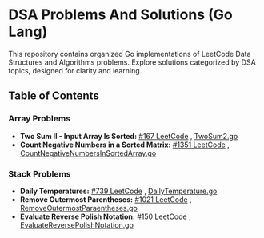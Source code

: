 # DSA Problems And Solutions (Go Lang)

This repository contains organized Go implementations of LeetCode Data Structures and Algorithms problems. Explore solutions categorized by DSA topics, designed for clarity and learning.

## Table of Contents

### Array Problems

-   **Two Sum II - Input Array Is Sorted:** [#167 LeetCode](https://leetcode.com/problems/two-sum/description/?envType=problem-list-v2&envId=array) , [TwoSum2.go](./Src/LeetCode/TwoSum2.go)
-   **Count Negative Numbers in a Sorted Matrix:** [#1351 LeetCode](https://leetcode.com/problems/count-negative-numbers-in-a-sorted-matrix/description/?envType=problem-list-v2&envId=array) , [CountNegativeNumbersInSortedArray.go](./Src/LeetCode/CountNegativeNumbersInSortedArray.go)


### Stack Problems

-   **Daily Temperatures:** [#739 LeetCode](https://leetcode.com/problems/daily-temperatures/description/) , [DailyTemperature.go](./Src/LeetCode//DailyTemperature.go)
-   **Remove Outermost Parentheses:** [#1021 LeetCode](https://leetcode.com/problems/remove-outermost-parentheses/description/) , [RemoveOutermostParaentheses.go](./Src/LeetCode/RemoveOutermostParaentheses.go)
-   **Evaluate Reverse Polish Notation:** [#150 LeetCode](https://leetcode.com/problems/evaluate-reverse-polish-notation/description/) , [EvaluateReversePolishNotation.go](./Src/LeetCode//EvaluateReversePolishNotation.go)

